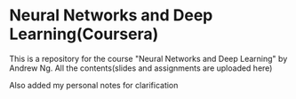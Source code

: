 # Neural Networks and Deep Learning(Coursera)
This is a repository for the course "Neural Networks and Deep Learning" by Andrew Ng.
All the contents(slides and assignments are uploaded here)

Also added my personal notes for clarification
